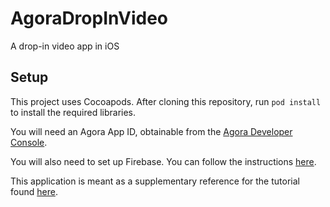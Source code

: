 # AgoraDropInVideo
A drop-in video app in iOS

## Setup

This project uses Cocoapods. After cloning this repository, run `pod install` to install the required libraries.

You will need an Agora App ID, obtainable from the [Agora Developer Console](https://console.agora.io).

You will also need to set up Firebase. You can follow the instructions [here](https://console.firebase.google.com).

This application is meant as a supplementary reference for the tutorial found [here](https://bit.ly/2BN4qY1).

